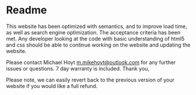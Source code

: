 # Readme
This website has been optimized with semantics, and to improve load time, as well as search engine optimization.
The acceptance criteria has been met.
Any developer looking at the code with basic understanding of html5 and css should be able to continue working on the website and updating the website.

Please contact Michael Hoyt m.mikehoyt@outlook.com for any further issues or questions. 7 day warranty is included.
Thank you,

Please note, we can easily revert back to the previous version of your website if you would like a full refund.
